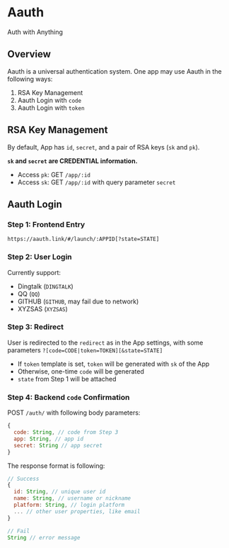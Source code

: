 # Aauth

Auth with Anything

## Overview

Aauth is a universal authentication system. One app may use Aauth in the following ways:

1. RSA Key Management
2. Aauth Login with `code`
3. Aauth Login with `token`

## RSA Key Management

By default, App has `id`, `secret`, and a pair of RSA keys (`sk` and `pk`).

**`sk` and `secret` are CREDENTIAL information.**

- Access `pk`: GET `/app/:id`
- Access `sk`: GET `/app/:id` with query parameter `secret`

## Aauth Login

### Step 1: Frontend Entry

```
https://aauth.link/#/launch/:APPID[?state=STATE]
```

### Step 2: User Login

Currently support:
- Dingtalk (`DINGTALK`)
- QQ (`QQ`)
- GITHUB (`GITHUB`, may fail due to network)
- XYZSAS (`XYZSAS`)

### Step 3: Redirect

User is redirected to the `redirect` as in the App settings, with some parameters `?[code=CODE|token=TOKEN][&state=STATE]`

- If `token` template is set, `token` will be generated with `sk` of the App
- Otherwise, one-time `code` will be generated
- `state` from Step 1 will be attached

### Step 4: Backend `code` Confirmation

POST `/auth/` with following body parameters:
```js
{
  code: String, // code from Step 3
  app: String, // app id
  secret: String // app secret
}
```

The response format is following:
```js
// Success
{
  id: String, // unique user id
  name: String, // username or nickname
  platform: String, // login platform
  ... // other user properties, like email
}

// Fail
String // error message
```
